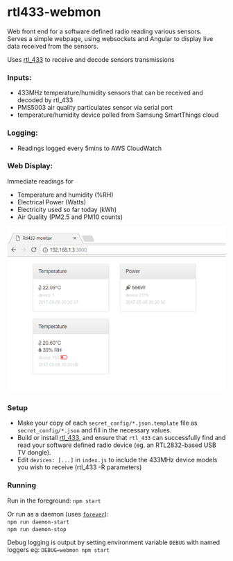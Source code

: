 # rtl433-webmon
Web front end for a software defined radio reading various sensors.  
Serves a simple webpage, using websockets and Angular to display live
data received from the sensors.

Uses [rtl_433](https://github.com/merbanan/rtl_433) to receive and decode sensors transmissions

### Inputs:
- 433MHz temperature/humidity sensors that can be received and decoded by rtl_433
- PMS5003 air quality particulates sensor via serial port
- temperature/humidity device polled from Samsung SmartThings cloud

### Logging:
- Readings logged every 5mins to AWS CloudWatch

### Web Display:
Immediate readings for 
- Temperature and humidity (%RH)
- Electrical Power (Watts)
- Electricity used so far today (kWh)
- Air Quality (PM2.5 and PM10 counts)

![screenshot](./screenshot.png)

### Setup
- Make your copy of each `secret_config/*.json.template` file as `secret_config/*.json` and fill in the necessary values.
- Build or install [rtl_433](https://github.com/merbanan/rtl_433), and ensure that `rtl_433` can successfully find and read your software defined radio device (eg. an RTL2832-based USB TV dongle).
- Edit `devices: [...]` in `index.js` to include the 433MHz device models you wish to receive (rtl_433 -R parameters)

### Running
Run in the foreground: `npm start`

Or run as a daemon (uses [`forever`](https://github.com/foreverjs/forever)):  
`npm run daemon-start`  
`npm run daemon-stop`  

Debug logging is output by setting environment variable `DEBUG` with named loggers eg: `DEBUG=webmon npm start`
